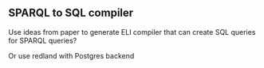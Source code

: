 
<!--
-->

SPARQL to SQL compiler
----------------------

Use ideas from paper to generate ELI compiler that can create SQL queries
for SPARQL queries?

Or use redland with Postgres backend

<!-- vim: set autoindent expandtab sw=4 syntax=markdown: -->
